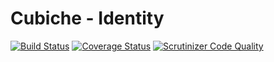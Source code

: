 # Cubiche - Identity
[![Build Status](https://travis-ci.org/cubiche/identity.svg?branch=master)](https://travis-ci.org/cubiche/identity) [![Coverage Status](https://coveralls.io/repos/github/cubiche/identity/badge.svg?branch=master)](https://coveralls.io/github/cubiche/identity?branch=master) [![Scrutinizer Code Quality](https://scrutinizer-ci.com/g/cubiche/identity/badges/quality-score.png?b=master)](https://scrutinizer-ci.com/g/cubiche/identity/?branch=master) 

